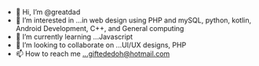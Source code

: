 - 👋 Hi, I’m @greatdad
- 👀 I’m interested in ...in web design using PHP and mySQL, python, kotlin, Android Development, C++, and General computing
- 🌱 I’m currently learning ...Javascript
- 💞️ I’m looking to collaborate on ...UI/UX designs, PHP 
- 📫 How to reach me ...giftededoh@hotmail.com

<!---
greatdad/greatdad is a ✨ special ✨ repository because its `README.md` (this file) appears on your GitHub profile.
You can click the Preview link to take a look at your changes.
--->
